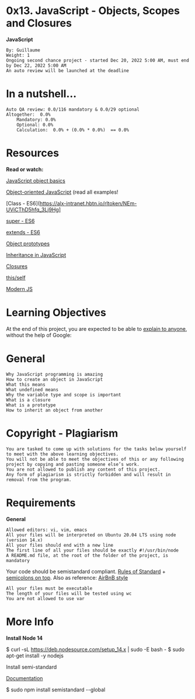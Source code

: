# 0x13. JavaScript - Objects, Scopes and Closures
**JavaScript**

    By: Guillaume
    Weight: 1
    Ongoing second chance project - started Dec 20, 2022 5:00 AM, must end by Dec 22, 2022 5:00 AM
    An auto review will be launched at the deadline

# In a nutshell…

    Auto QA review: 0.0/116 mandatory & 0.0/29 optional
    Altogether:  0.0%
        Mandatory: 0.0%
        Optional: 0.0%
        Calculation:  0.0% + (0.0% * 0.0%)  == 0.0%

# Resources

**Read or watch:**

   [JavaScript object basics](https://alx-intranet.hbtn.io/rltoken/dsSkBB-Cj0tqUFL8eOZLLQ)
    
   [Object-oriented JavaScript](https://alx-intranet.hbtn.io/rltoken/qqgqdyHPzUZkKQ5UMnw2MQ) (read all examples!
    
   [Class - ES6](https://alx-intranet.hbtn.io/rltoken/NEm-UViCThD5hfq_3Lj9Hg]
    
   [super - ES6](https://alx-intranet.hbtn.io/rltoken/_cxdVKsdqPWbbp2cHtQSbQ)
    
   [extends - ES6](https://alx-intranet.hbtn.io/rltoken/6wdl6Bc5yjBplpiZKmr6Zw)
    
   [Object prototypes](https://alx-intranet.hbtn.io/rltoken/NiBbDiOlfhfUf4eIigglIw)
    
   [Inheritance in JavaScript](https://alx-intranet.hbtn.io/rltoken/qqgqdyHPzUZkKQ5UMnw2MQ)
   
   [Closures](https://alx-intranet.hbtn.io/rltoken/CybTMKEDNdTdU99kx_OXgQ)
    
   [this/self](https://alx-intranet.hbtn.io/rltoken/XcOkisoKPud4faDDkLMABw)
    
   [Modern JS](https://alx-intranet.hbtn.io/rltoken/rU_q2J3qGWfvTYNllW8JnA)

# Learning Objectives

At the end of this project, you are expected to be able to [explain to anyone](https://alx-intranet.hbtn.io/rltoken/Eo6JxX0bkDywq4IxT8wRew), without the help of Google:
# General

    Why JavaScript programming is amazing
    How to create an object in JavaScript
    What this means
    What undefined means
    Why the variable type and scope is important
    What is a closure
    What is a prototype
    How to inherit an object from another

# Copyright - Plagiarism

    You are tasked to come up with solutions for the tasks below yourself to meet with the above learning objectives.
    You will not be able to meet the objectives of this or any following project by copying and pasting someone else’s work.
    You are not allowed to publish any content of this project.
    Any form of plagiarism is strictly forbidden and will result in removal from the program.

# Requirements
**General**

    Allowed editors: vi, vim, emacs
    All your files will be interpreted on Ubuntu 20.04 LTS using node (version 14.x)
    All your files should end with a new line
    The first line of all your files should be exactly #!/usr/bin/node
    A README.md file, at the root of the folder of the project, is mandatory
  Your code should be semistandard compliant. [Rules of Standard](https://alx-intranet.hbtn.io/rltoken/CAKkGG6pUDtpu3T2rn4MXw) + [semicolons on top](https://alx-intranet.hbtn.io/rltoken/oc1-9XTUtCiIyZkdAFvoUQ). Also as reference: [AirBnB style](https://alx-intranet.hbtn.io/rltoken/JvqqQQrEPtGjP-57CZSEaQ)
  
    All your files must be executable
    The length of your files will be tested using wc
    You are not allowed to use var

# More Info
**Install Node 14**

$ curl -sL https://deb.nodesource.com/setup_14.x | sudo -E bash -
$ sudo apt-get install -y nodejs

Install semi-standard

[Documentation](https://alx-intranet.hbtn.io/rltoken/oc1-9XTUtCiIyZkdAFvoUQ)

$ sudo npm install semistandard --global

